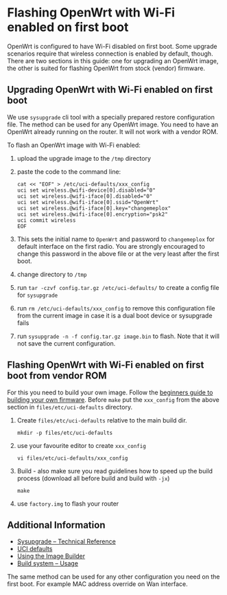 # Flashing OpenWrt with Wi-Fi enabled on first boot

OpenWrt is configured to have Wi-Fi disabled on first boot. Some upgrade scenarios require that wireless connection is enabled by default, though. There are two sections in this guide: one for upgrading an OpenWrt image, the other is suited for flashing OpenWrt from stock (vendor) firmware.

## Upgrading OpenWrt with Wi-Fi enabled on first boot

We use `sysupgrade` cli tool with a specially prepared restore configuration file. The method can be used for any OpenWrt image. You need to have an OpenWrt already running on the router. It will not work with a vendor ROM.

To flash an OpenWrt image with Wi-Fi enabled:

1. upload the upgrade image to the `/tmp` directory
2. paste the code to the command line:
   
   ```
   cat << "EOF" > /etc/uci-defaults/xxx_config
   uci set wireless.@wifi-device[0].disabled="0"
   uci set wireless.@wifi-iface[0].disabled="0"
   uci set wireless.@wifi-iface[0].ssid="OpenWrt"
   uci set wireless.@wifi-iface[0].key="changemeplox"
   uci set wireless.@wifi-iface[0].encryption="psk2"
   uci commit wireless
   EOF
   ```
3. This sets the initial name to `OpenWrt` and password to `changemeplox` for default interface on the first radio. You are strongly encouraged to change this password in the above file or at the very least after the first boot.
4. change directory to `/tmp`
5. run `tar -czvf config.tar.gz /etc/uci-defaults/` to create a config file for `sysupgrade`
6. run `rm /etc/uci-defaults/xxx_config` to remove this configuration file from the current image in case it is a dual boot device or sysupgrade fails
7. run `sysupgrade -n -f config.tar.gz image.bin` to flash. Note that it will not save the current configuration.

## Flashing OpenWrt with Wi-Fi enabled on first boot from vendor ROM

For this you need to build your own image. Follow the [beginners guide to building your own firmware](/docs/guide-developer/toolchain/beginners-build-guide "docs:guide-developer:toolchain:beginners-build-guide"). Before `make` put the `xxx_config` from the above section in `files/etc/uci-defaults` directory.

1. Create `files/etc/uci-defaults` relative to the main build dir.
   
   ```
   mkdir -p files/etc/uci-defaults
   ```
2. use your favourite editor to create `xxx_config`
   
   ```
   vi files/etc/uci-defaults/xxx_config
   ```
3. Build - also make sure you read guidelines how to speed up the build process (download all before build and build with `-jx`)
   
   ```
   make
   ```
4. use `factory.img` to flash your router

## Additional Information

- [Sysupgrade – Technical Reference](/docs/techref/sysupgrade "docs:techref:sysupgrade")
- [UCI defaults](/docs/guide-developer/uci-defaults "docs:guide-developer:uci-defaults")
- [Using the Image Builder](/docs/guide-user/additional-software/imagebuilder "docs:guide-user:additional-software:imagebuilder")
- [Build system – Usage](/docs/guide-developer/toolchain/use-buildsystem "docs:guide-developer:toolchain:use-buildsystem")

The same method can be used for any other configuration you need on the first boot. For example MAC address override on Wan interface.
